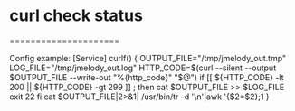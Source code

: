 # curl check status
=====================


 <p> Config example:
 [Service]
  curlf() {
    OUTPUT_FILE="/tmp/jmelody_out.tmp"
    LOG_FILE="/tmp/jmelody_out.log"
    HTTP_CODE=$(curl --silent --output $OUTPUT_FILE --write-out "%{http_code}" "$@")
    if [[ ${HTTP_CODE} -lt 200 || ${HTTP_CODE} -gt 299 ]] ; then
      cat $OUTPUT_FILE >> $LOG_FILE
      exit 22
    fi
    cat $OUTPUT_FILE|2>&1| /usr/bin/tr -d '\n'|awk '{$2=$2};1
}
      

